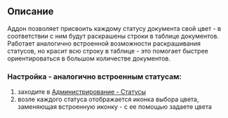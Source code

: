 ## Описание
Аддон позволяет присвоить каждому статусу документа свой цвет - в соответствии с ним будут раскрашены строки в таблице документов.
Работает аналогично встроенной возможности раскрашивания статусов, но красит всю строку в таблице - это помогает быстрее ориентироваться в большом количестве документов.

### Настройка - аналогично встроенным статусам:
1. заходите в [Администрирование - Статусы](https://online.moysklad.ru/app/admin/#states)
2. возле каждого статуса отображается иконка выбора цвета, заменяющая встроенную иконку - с ее помощью задаете цвета
